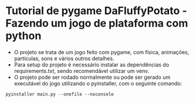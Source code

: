 # Tutorial de pygame DaFluffyPotato - Fazendo um jogo de plataforma com python

- O projeto se trata de um jogo feito com pygame, com física, animações, partículas, sons e vários outros detalhes.
- Para setup do projeto é necessário instalar as dependências do requirements.txt, sendo recomendável utilizar um venv.
- O projeto pode ser rodado normalmente ou pode ser gerado um executável do jogo utilizando o pyinstaller, com o seguinte comando:

```
pyinstaller main.py --onefile --noconsole
```